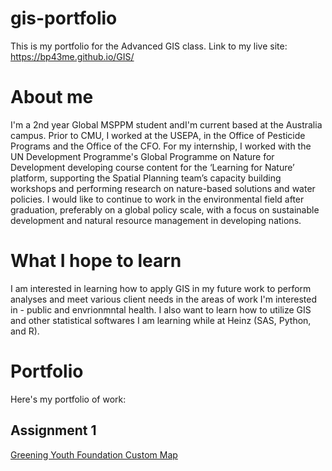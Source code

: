 # gis-portfolio
This is my portfolio for the Advanced GIS class.
Link to my live site: https://bp43me.github.io/GIS/

# About me

I'm a 2nd year Global MSPPM student andI'm current based at the Australia campus. Prior to CMU, I worked at the USEPA, in the Office of Pesticide Programs and the Office of the CFO. For my internship, I worked with the UN Development Programme's Global Programme on Nature for Development developing course content for the ‘Learning for Nature’ platform, supporting the Spatial Planning team’s capacity building workshops and performing research on nature-based solutions and water policies. I would like to continue to work in the environmental field after graduation, preferably on a global policy scale, with a focus on sustainable development and natural resource management in developing nations.

# What I hope to learn
I am interested in learning how to apply GIS in my future work to perform analyses and meet various client needs in the areas of work I'm interested in - public and envrionmntal health. I also want to learn how to utilize GIS and other statistical softwares I am learning while at Heinz (SAS, Python, and R).

# Portfolio

Here's my portfolio of work:

## Assignment 1

[Greening Youth Foundation Custom Map](https://bp43me.github.io/GIS/GYF_map)
